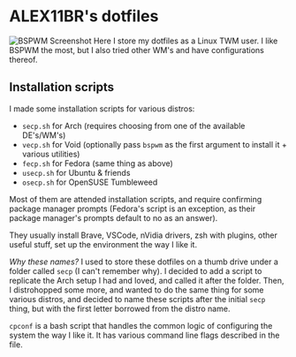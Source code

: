 # ALEX11BR's dotfiles
![BSPWM Screenshot](https://i.redd.it/ltzegl0ewrk71.png)
Here I store my dotfiles as a Linux TWM user. I like BSPWM the most, but I also tried other WM's and have configurations thereof.

## Installation scripts
I made some installation scripts for various distros:
- `secp.sh` for Arch (requires choosing from one of the available DE's/WM's)
- `vecp.sh` for Void (optionally pass `bspwm` as the first argument to install it + various utilities)
- `fecp.sh` for Fedora (same thing as above)
- `usecp.sh` for Ubuntu & friends
- `osecp.sh` for OpenSUSE Tumbleweed

Most of them are attended installation scripts, and require confirming package manager prompts (Fedora's script is an exception, as their package manager's prompts default to no as an answer).

They usually install Brave, VSCode, nVidia drivers, zsh with plugins, other useful stuff, set up the environment the way I like it.

*Why these names?* I used to store these dotfiles on a thumb drive under a folder called `secp` (I can't remember why). I decided to add a script to replicate the Arch setup I had and loved, and called it after the folder. Then, I distrohopped some more, and wanted to do the same thing for some various distros, and decided to name these scripts after the initial `secp` thing, but with the first letter borrowed from the distro name.

`cpconf` is a bash script that handles the common logic of configuring the system the way I like it. It has various command line flags described in the file.